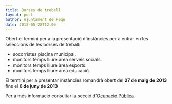 ```yaml
---
title: Borses de treball
layout: post
author: Ajuntament de Pego
date: 2013-05-28T12:00
---
```

Obert el termini per a la presentació d'instàncies per a entrar en les seleccions de les borses de treball:

* socorristes piscina municipal.
* monitors temps lliure àrea serveis socials.
* monitors temps lliure àrea esports.
* monitors temps lliure àrea educació.

El termini per a presentar instàncies romandrà obert del **27 de maig de 2013** fins el **6 de juny de 2013**

Per a més informació consultar la secció d'[Ocupació Pública](/serveis/ocupacio_publica.html).